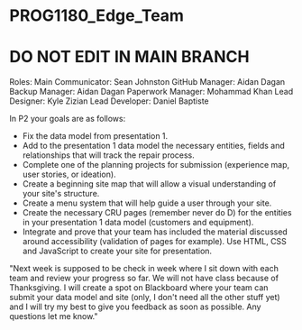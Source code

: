 # PROG1180_Edge_Team
# DO NOT EDIT IN MAIN BRANCH

Roles:
Main Communicator: Sean Johnston
GitHub Manager: Aidan Dagan
Backup Manager: Aidan Dagan
Paperwork Manager: Mohammad Khan
Lead Designer: Kyle Zizian
Lead Developer: Daniel Baptiste

In P2 your goals are as follows:
 - Fix the data model from presentation 1.
 - Add to the presentation 1 data model the necessary entities, fields and relationships that will track the repair process.
 - Complete one of the planning projects for submission (experience map, user stories, or ideation).
 - Create a beginning site map that will allow a visual understanding of your site's structure.
 - Create a menu system that will help guide a user through your site.
 - Create the necessary CRU pages (remember never do D) for the entities in your presentation 1 data model (customers and equipment).
 - Integrate and prove that your team has included the material discussed around accessibility (validation of pages for example).
Use HTML, CSS and JavaScript to create your site for presentation.

"Next week is supposed to be check in week where I sit down with each team and review your progress so far. We will not have class because of Thanksgiving.
I will create a spot on Blackboard where your team can submit your data model and site (only, I don't need all the other stuff yet) and I will try my best to give you feedback as soon as possible.
Any questions let me know."
